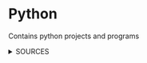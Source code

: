 # Python
Contains python projects and programs

<details>
<summary>SOURCES</summary>
  
### 😤📺 Youtube University - Check out their channels! 
<br>
*WIP*

<!---
Python Tutorial: https://www.w3schools.com/
Beginner Python - https://www.youtube.com/@programmingwithmosh/playlists
Python Projects - https://www.youtube.com/@coreyms/playlists
Beginner Python Projects - https://www.youtube.com/@DaveOnData/playlists

a.	BONUS Python:
i.	pandas and numpy 
ii.	Pull from an API
iii.	Web scrape with bs4 https://www.youtube.com/watch?v=XVv6mJpFOb0&t=85s
iv.	web scraping football matches epl with python. 
v.	Predict football match winners with ml and python.
--->
</details>
